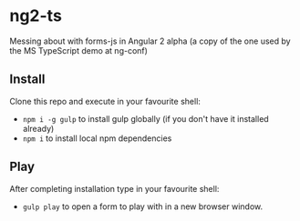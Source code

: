 ng2-ts
========

Messing about with forms-js in Angular 2 alpha (a copy of the one used by the MS TypeScript demo at ng-conf)

## Install

Clone this repo and execute in your favourite shell:

* `npm i -g gulp` to install gulp globally (if you don't have it installed already)
* `npm i` to install local npm dependencies

## Play

After completing installation type in your favourite shell:

* `gulp play` to open a form to play with in a new browser window.
